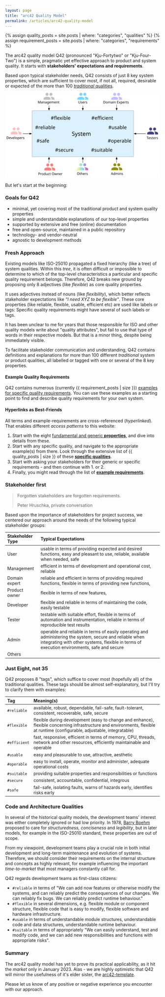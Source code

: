 ```yaml
---
layout: page
title: "arc42 Quality Model"
permalink: /articles/arc42-quality-model
---
```


{% assign quality_posts = site.posts | where: "categories", "qualities" %}
{% assign requirement_posts = site.posts | where: "categories", "requirements" %}

The arc42 quality model Q42 (pronounced "Kju-Fortytwo" or "Kju-Four-Two") is a simple, pragmatic yet effective approach to product and system quality.
It starts with **stakeholders' expectations and requirements**.

Based upon typical stakeholder needs, Q42 consists of just 8 key system properties, which are sufficient to cover most, if not all, required, desirable or expected of the more than 100 [_traditional_ qualities](/qualities).

![arc42 quality model](/images/arc42-system-qualities-overview.svg)

But let's start at the beginning:
### Goals for Q42

* minimal, yet covering most of the traditional product and system quality properties
* simple and understandable explanations of our top-level properties
* supported by extensive and free (online) documentation
* free and open-source, maintained in a public repository
* technology- and vendor-neutral 
* agnostic to development methods

### Fresh Approach
Existing models like ISO-25010 propagated a fixed hierarchy (like a tree) of system qualities.
Within this _tree_, it is often difficult or impossible to determine to which of the top-level characteristics a particular and specific quality requirement belongs. 
Therefore, Q42 breaks new ground by proposing only 8 adjectives (like _flexible_) as core quality properties.

It uses adjectives instead of nouns (like _flexibility_), which better reflects stakeholder expectations like _"I need XYZ to be flexible"_.
These core properties (like reliable, flexible, usable, efficient etc) are used like labels or tags:
Specific quality requirements might have several of such labels or tags.

It has been unclear to me for years that those responsible for ISO and other quality models write about "quality attributes", but fail to use that type of words in their respective models.
But that is a minor thing, despite being immediately visible.

To facilitate stakeholder communication and understanding, Q42 contains definitions and explanations for more than 100 different _traditional_ system or product qualities, all labelled or tagged with one or several of the 8 key properties.

#### Example Quality Requirements

Q42 contains numerous (currently {{ requirement_posts | size }}) [examples for specific quality requirements](/requirements).
You can use these examples as a starting point to find and describe quality requirements for your own system.

#### Hyperlinks as Best-Friends
All terms and example-requirements are cross-referenced (_hyperlinked_). 
That enables different _access patterns_ to this website:

1. Start with the eight [fundamental and generic **properties**](/properties), and dive into details from these.
2. Start with any specific quality, and navigate to the appropriate example(s) from there. Look through the extensive list of {{ quality_posts | size }} of these [**specific qualities**](/qualities). 
3. Start with asking your stakeholders for their generic or specific requirements - and then continue with 1. or 2.
4. Finally, you might read through the list of [**example requirements**](/requirements).


### Stakeholder first

>Forgotten stakeholders are forgotten requirements.
>
>Peter Hruschka, private conversation

Based upon the importance of stakeholders for project success, we centered our approach around the needs of the following typical stakeholder groups:

| Stakeholder Type | Typical Expectations  |
| :--- | :--- |
| User| usable in terms of providing expected and desired functions, easy and pleasant to use, reliable, available when needed, safe |
| Management| efficient in terms of development and operational cost, reliable |
| Domain expert| reliable and efficient in terms of providing required functions, flexible in terms of providing new functions,   |
| Product owner| flexible in terms of new features, |
| Developer| flexible and reliable in terms of maintaining the code, easily testable |
| Tester| testable with suitable effort, flexible in terms of automation and instrumentation, reliable in terms of reproducible test results |
| Admin| operable and reliable in terms of easily operating and administering the system, secure and reliable when integrating with other systems, flexible in terms of execution environments, safe and secure |
| Others|  |

### Just Eight, not 35
Q42 proposes 8 "tags", which suffice to cover most (hopefully all) of the traditional qualities.
These tags should be almost self-explanatory, but I'll try to clarify them with examples:

| Tag | Meaning(s)  |
| :--- | :--- |
| `#reliable`| available, robust, dependable, fail-safe, fault-tolerant, consistent, recoverable, safe, secure|
| `#flexible`| flexible during development (easy to change and enhance), flexible concerning infrastructure and environments, flexible at runtime (configurable, adjustable, integratable) |
| `#efficient`| fast, responsive, efficient in terms of memory, CPU, threads, network and other resources, efficiently maintainable and operable |
| `#usable`| easy and pleasurable to use, attractive, aesthetic|
| `#operable`| easy to install, operate, monitor and administer, adequate operational costs|
| `#suitable`| providing suitable properties and responsibilities or functions |
| `#secure`| consistent, accountable, confidential, integrous |
| `#safe`| fail-safe, isolating faults, warns of hazards early, identifies risks early |

### Code and Architecture Qualities
In several of the historical quality models, the development teams' interest was either completely ignored or had low priority.
In 1978, [Barry Boehm](/articles/quality-models) proposed to care for _structuredness, conciseness_ and _legibility_, but in later models, for example in the ISO-25010 standard, these properties are out of scope.

From my viewpoint, development teams play a crucial role in both initial development and long-term maintenance and evolution of systems.
Therefore, we should consider their requirements on the internal structure and concepts as highly relevant, for example influencing the important _time-to-market_ that most managers constantly call for.

Q42 regards development teams as first-class citizens:

* `#reliable` in terms of "We can add now features or otherwise modify the systems, and can reliably predict the consequences of our changes. We can reliably fix bugs. We can reliably predict runtime behaviour."
* `#flexible` in several dimensions, e.g. flexible module or component structure, flexible code that is easy to modify, flexible software and hardware infrastructure.
* `#usable` in terms of understandable module structures, understandable code and data structures, understandable runtime behaviour.
* `#suitable` in terms of appropriately "We can easily understand, test and modify code, and we can add new responsibilities and functions with appropriate risks".

### Summary
The arc42 quality model has yet to prove its practical applicability, as it hit the _market_ only in January 2023.
Alas - we are highly optimistic that Q42 will mirror the usefulness of it's elder sister, the [arc42-template](https://www.arc42.org).

Please let us know of any positive or negative experience you encounter with our approach.
